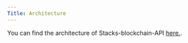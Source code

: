 ```yaml
---
Title: Architecture
---
```


You can find the architecture of Stacks-blockchain-API [here.](https://github.com/hirosystems/stacks-blockchain-api#architecture).
